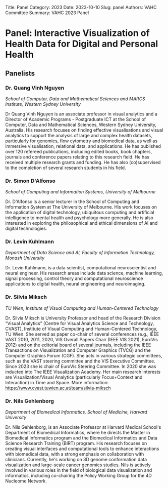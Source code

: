 Title: Panel
Category: 2023
Date: 2023-10-10
Slug: panel
Authors: VAHC Committee
Summary: VAHC 2023 Panel

# Panel: Interactive Visualization of Health Data for Digital and Personal Health

## **Panelists**

### Dr. Quang Vinh Nguyen 
*School of Computer, Data and Mathematical Sciences and MARCS Institute, Western Sydney University*
 
Dr Quang Vinh Nguyen is an associate professor in visual analytics and a Director of Academic Programs - Postgraduate ICT at the School of Computer, Data and Mathematical Sciences, Western Sydney University, Australia. His research focuses on finding effective visualisations and visual analytics to support the analysis of large and complex health datasets, particularly for genomics, flow cytometry and biomedical data, as well as immersive visualisation, relational data, and applications. He has published over 120 refereed publications, including edited books, book chapters, journals and conference papers relating to this research field. He has received multiple research grants and funding. He has also (co)supervised to the completion of several research students in his field.


### Dr. Simon D'Alfonso 
*School of Computing and Information Systems, University of Melbourne*

Dr. D'Alfonso is a senior lecturer in the School of Computing and Information System at The University of Melbourne. His work focuses on the application of digital technology, ubiquitous computing and artificial intelligence to mental health and psychology more generally. He is also interested in exploring the philosophical and ethical dimensions of AI and digital technologies.


### Dr. Levin Kuhlmann
*Department of Data Science and AI, Faculty of Information Technology, Monash University*

Dr. Levin Kuhlmann, is a data scientist, computational neuroscientist and neural engineer. His research areas include data science, machine learning, signal processing, control theory and computational neuroscience applications to digital health, neural engineering and neuroimaging.


### Dr. Silvia Miksch
*TU Wien, Institute of Visual Computing and Human-Centered Technology*
  
Dr. Silvia Miksch is University Professor and head of the Research Division “Visual Analytics” (Centre for Visual Analytics  Science  and  Technology, CVAST), Institute of Visual Computing and  Human-Centered Technology, TU Wien. She served as paper co-chair of several conferences (e.g., IEEE VAST 2010, 2011, 2020, VIS Overall Papers Chair (IEEE VIS 2021), EuroVis 2012) and on the editorial  board of several journals, including the IEEE Transactions on Visualization and Computer Graphics (TVCG) and the  Computer Graphics Forum (CGF). She acts in various strategic committees, such as the VAST steering committee and the VIS Executive Committee. Since 2023 she is chair of EuroVis Steering Committee. In 2020 she was inducted into The IEEE Visualization Academy. Her main research interests are Visualization/Visual Analytics (particularly Focus+Context and Interaction) in Time and Space.
More information: https://www.cvast.tuwien.ac.at/team/silvia-miksch


### Dr. Nils Gehlenborg
*Department of Biomedical Informatics, School of Medicine, Harvard University*

Dr. Nils Gehlenborg, is an Associate Professor at Harvard Medical School's Department of Biomedical Informatics, where he directs the Master in Biomedical Informatics program and the Biomedical Informatics and Data Science Research Training (BIRT) program. His research focuses on creating visual interfaces and computational tools to enhance interactions with biomedical data, with a strong emphasis on collaboration with clinicians. Currently, he's working on 3D genome conformation data visualization and large-scale cancer genomics studies. Nils is actively involved in various roles in the field of biological data visualization and informatics, including co-chairing the Policy Working Group for the 4D Nucleome Network.